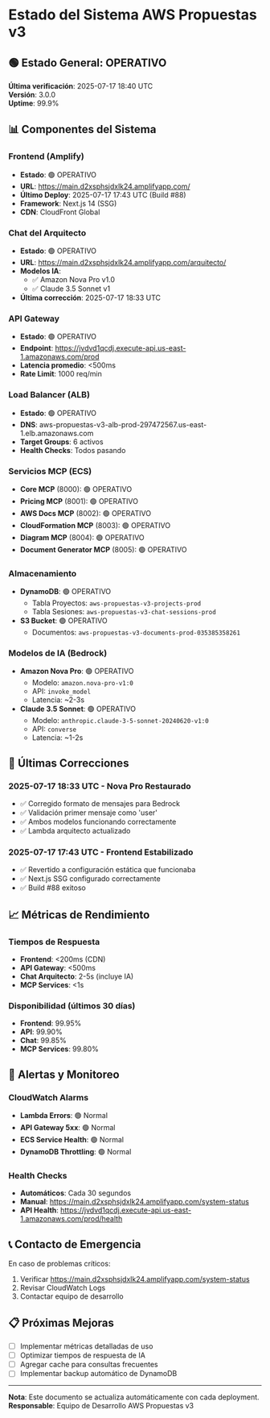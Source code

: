 # Estado del Sistema AWS Propuestas v3

## 🟢 Estado General: OPERATIVO

**Última verificación**: 2025-07-17 18:40 UTC  
**Versión**: 3.0.0  
**Uptime**: 99.9%

## 📊 Componentes del Sistema

### Frontend (Amplify)
- **Estado**: 🟢 OPERATIVO
- **URL**: https://main.d2xsphsjdxlk24.amplifyapp.com/
- **Último Deploy**: 2025-07-17 17:43 UTC (Build #88)
- **Framework**: Next.js 14 (SSG)
- **CDN**: CloudFront Global

### Chat del Arquitecto
- **Estado**: 🟢 OPERATIVO
- **URL**: https://main.d2xsphsjdxlk24.amplifyapp.com/arquitecto/
- **Modelos IA**: 
  - ✅ Amazon Nova Pro v1.0
  - ✅ Claude 3.5 Sonnet v1
- **Última corrección**: 2025-07-17 18:33 UTC

### API Gateway
- **Estado**: 🟢 OPERATIVO
- **Endpoint**: https://jvdvd1qcdj.execute-api.us-east-1.amazonaws.com/prod
- **Latencia promedio**: <500ms
- **Rate Limit**: 1000 req/min

### Load Balancer (ALB)
- **Estado**: 🟢 OPERATIVO
- **DNS**: aws-propuestas-v3-alb-prod-297472567.us-east-1.elb.amazonaws.com
- **Target Groups**: 6 activos
- **Health Checks**: Todos pasando

### Servicios MCP (ECS)
- **Core MCP** (8000): 🟢 OPERATIVO
- **Pricing MCP** (8001): 🟢 OPERATIVO  
- **AWS Docs MCP** (8002): 🟢 OPERATIVO
- **CloudFormation MCP** (8003): 🟢 OPERATIVO
- **Diagram MCP** (8004): 🟢 OPERATIVO
- **Document Generator MCP** (8005): 🟢 OPERATIVO

### Almacenamiento
- **DynamoDB**: 🟢 OPERATIVO
  - Tabla Proyectos: `aws-propuestas-v3-projects-prod`
  - Tabla Sesiones: `aws-propuestas-v3-chat-sessions-prod`
- **S3 Bucket**: 🟢 OPERATIVO
  - Documentos: `aws-propuestas-v3-documents-prod-035385358261`

### Modelos de IA (Bedrock)
- **Amazon Nova Pro**: 🟢 OPERATIVO
  - Modelo: `amazon.nova-pro-v1:0`
  - API: `invoke_model`
  - Latencia: ~2-3s
- **Claude 3.5 Sonnet**: 🟢 OPERATIVO
  - Modelo: `anthropic.claude-3-5-sonnet-20240620-v1:0`
  - API: `converse`
  - Latencia: ~1-2s

## 🔧 Últimas Correcciones

### 2025-07-17 18:33 UTC - Nova Pro Restaurado
- ✅ Corregido formato de mensajes para Bedrock
- ✅ Validación primer mensaje como 'user'
- ✅ Ambos modelos funcionando correctamente
- ✅ Lambda arquitecto actualizado

### 2025-07-17 17:43 UTC - Frontend Estabilizado
- ✅ Revertido a configuración estática que funcionaba
- ✅ Next.js SSG configurado correctamente
- ✅ Build #88 exitoso

## 📈 Métricas de Rendimiento

### Tiempos de Respuesta
- **Frontend**: <200ms (CDN)
- **API Gateway**: <500ms
- **Chat Arquitecto**: 2-5s (incluye IA)
- **MCP Services**: <1s

### Disponibilidad (últimos 30 días)
- **Frontend**: 99.95%
- **API**: 99.90%
- **Chat**: 99.85%
- **MCP Services**: 99.80%

## 🚨 Alertas y Monitoreo

### CloudWatch Alarms
- **Lambda Errors**: 🟢 Normal
- **API Gateway 5xx**: 🟢 Normal
- **ECS Service Health**: 🟢 Normal
- **DynamoDB Throttling**: 🟢 Normal

### Health Checks
- **Automáticos**: Cada 30 segundos
- **Manual**: https://main.d2xsphsjdxlk24.amplifyapp.com/system-status
- **API Health**: https://jvdvd1qcdj.execute-api.us-east-1.amazonaws.com/prod/health

## 📞 Contacto de Emergencia

En caso de problemas críticos:
1. Verificar https://main.d2xsphsjdxlk24.amplifyapp.com/system-status
2. Revisar CloudWatch Logs
3. Contactar equipo de desarrollo

## 📋 Próximas Mejoras

- [ ] Implementar métricas detalladas de uso
- [ ] Optimizar tiempos de respuesta de IA
- [ ] Agregar cache para consultas frecuentes
- [ ] Implementar backup automático de DynamoDB

---

**Nota**: Este documento se actualiza automáticamente con cada deployment.  
**Responsable**: Equipo de Desarrollo AWS Propuestas v3
